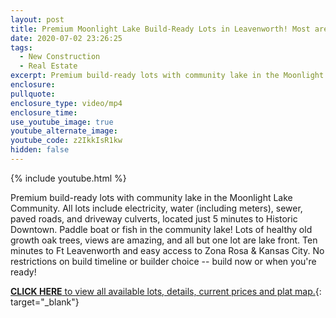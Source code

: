 ```yaml
---
layout: post
title: Premium Moonlight Lake Build-Ready Lots in Leavenworth! Most are Lake Front!
date: 2020-07-02 23:26:25
tags:
  - New Construction
  - Real Estate
excerpt: Premium build-ready lots with community lake in the Moonlight Lake Community.
enclosure:
pullquote:
enclosure_type: video/mp4
enclosure_time:
use_youtube_image: true
youtube_alternate_image:
youtube_code: z2IkkIsR1kw
hidden: false
---
```


{% include youtube.html %}

Premium build-ready lots with community lake in the Moonlight Lake Community. All lots include electricity, water (including meters), sewer, paved roads, and driveway culverts, located just 5 minutes to Historic Downtown. Paddle boat or fish in the community lake\! Lots of healthy old growth oak trees, views are amazing, and all but one lot are lake front. Ten minutes to Ft Leavenworth and easy access to Zona Rosa & Kansas City. No restrictions on build timeline or builder choice -- build now or when you're ready\!

[**CLICK HERE** to view all available lots, details, current prices and plat map.](http://moonlightlake-leavenworth.com){: target="_blank"}